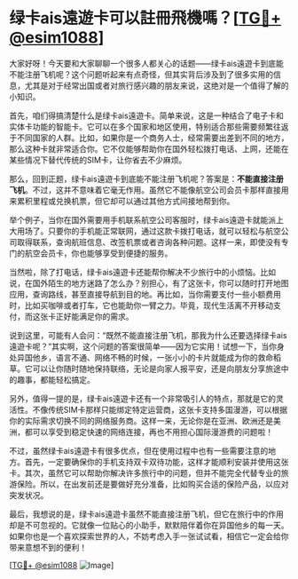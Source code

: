 # 绿卡ais遠遊卡可以註冊飛機嗎？[[TG💪+ @esim1088](https://t.me/s/esim1088)]

大家好呀！今天要和大家聊聊一个很多人都关心的话题——绿卡ais遠遊卡到底能不能注册飞机呢？这个问题听起来有点奇怪，但其实背后涉及到了很多实用的信息，尤其是对于经常出国或者对旅行感兴趣的朋友来说，这绝对是一个值得了解的小知识。

首先，咱们得搞清楚什么是绿卡ais遠遊卡。简单来说，这是一种结合了电子卡和实体卡功能的智能卡。它可以在多个国家和地区使用，特别适合那些需要频繁往返于不同国家的人群。比如，如果你是一个商务人士，经常需要出差到不同的地方，那么这种卡就非常适合你。它不仅能够帮助你在国外轻松拨打电话、上网，还能在某些情况下替代传统的SIM卡，让你省去不少麻烦。

那么，回到正题，绿卡ais遠遊卡到底能不能注册飞机呢？答案是：**不能直接注册飞机**。不过，这并不意味着它毫无作用。虽然它不能像航空公司会员卡那样直接用来累积里程或兑换机票，但它却可以通过其他方式间接地帮到你。

举个例子，当你在国外需要用手机联系航空公司客服时，绿卡ais遠遊卡就能派上大用场了。只要你的手机能正常联网，通过这款卡拨打电话，就可以轻松与航空公司取得联系，查询航班信息、改签机票或者咨询各种问题。这样一来，即使没有专门的航空会员卡，你也能够享受到便捷的服务。

当然啦，除了打电话，绿卡ais遠遊卡还能帮你解决不少旅行中的小烦恼。比如说，在国外陌生的地方迷路了怎么办？别担心，有了这张卡，你可以随时打开地图应用，查询路线，甚至直接导航到目的地。再比如，当你需要支付一些小额费用时，比如买咖啡或者打车，它也能助你一臂之力。毕竟，现代生活离不开移动支付，而这张卡正好能满足你的需求。

说到这里，可能有人会问：“既然不能直接注册飞机，那我为什么还要选择绿卡ais遠遊卡呢？”其实啊，这个问题的答案很简单——因为它实用！试想一下，当你身处异国他乡，语言不通、网络不畅的时候，一张小小的卡片就能成为你的救命稻草。它可以让你随时随地保持联络，无论是向家人报平安，还是向朋友分享旅途中的趣事，都能轻松搞定。

另外，值得一提的是，绿卡ais遠遊卡还有一个非常吸引人的特点，那就是它的灵活性。不像传统SIM卡那样只能绑定特定运营商，这张卡支持多国漫游，可以根据你的实际需求切换不同的网络服务商。这样一来，无论你是在亚洲、欧洲还是美洲，都可以享受到稳定快速的网络连接，再也不用担心国际漫游费的问题啦！

不过，虽然绿卡ais遠遊卡有很多优点，但在使用过程中也有一些需要注意的地方。首先，一定要确保你的手机支持双卡双待功能，这样才能顺利安装并使用这张卡。其次，虽然它可以帮助你解决许多旅行中的问题，但并不能完全代替专业的旅游保险。所以，在出发前还是要做好充分准备，比如购买合适的保险产品，以应对突发状况。

最后，我想说的是，绿卡ais遠遊卡虽然不能直接注册飞机，但它在旅行中的作用却是不可忽视的。它就像一位贴心的小助手，默默陪伴着你在异国他乡的每一天。如果你也是一个喜欢探索世界的人，不妨考虑入手一张试试看，相信它一定会给你带来意想不到的便利！

[[TG💪+ @esim1088](https://t.me/s/esim1088) ![Image](https://i.postimg.cc/4NQfJmqS/Snipaste-2025-05-13-00-14-12.png)]